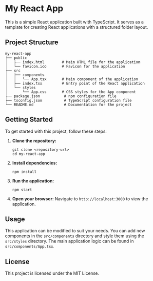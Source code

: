 # My React App

This is a simple React application built with TypeScript. It serves as a template for creating React applications with a structured folder layout.

## Project Structure

```
my-react-app
├── public
│   ├── index.html        # Main HTML file for the application
│   └── favicon.ico       # Favicon for the application
├── src
│   ├── components
│   │   └── App.tsx       # Main component of the application
│   ├── index.tsx         # Entry point of the React application
│   └── styles
│       └── App.css       # CSS styles for the App component
├── package.json           # npm configuration file
├── tsconfig.json          # TypeScript configuration file
└── README.md              # Documentation for the project
```

## Getting Started

To get started with this project, follow these steps:

1. **Clone the repository:**
   ```
   git clone <repository-url>
   cd my-react-app
   ```

2. **Install dependencies:**
   ```
   npm install
   ```

3. **Run the application:**
   ```
   npm start
   ```

4. **Open your browser:**
   Navigate to `http://localhost:3000` to view the application.

## Usage

This application can be modified to suit your needs. You can add new components in the `src/components` directory and style them using the `src/styles` directory. The main application logic can be found in `src/components/App.tsx`.

## License

This project is licensed under the MIT License.